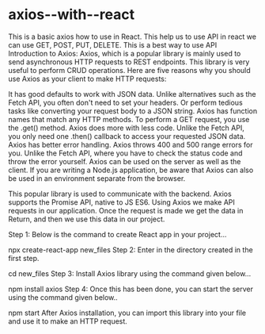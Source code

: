 # axios--with--react
This is a basic axios how to use in React. This help us to use API in react we can use GET, POST, PUT, DELETE. This is a best way to use API
Introduction to Axios: Axios, which is a popular library is mainly used to send asynchronous HTTP requests to REST endpoints. This library is very useful to perform CRUD operations.
Here are five reasons why you should use Axios as your client to make HTTP requests:

It has good defaults to work with JSON data. Unlike alternatives such as the Fetch API, you often don't need to set your headers. Or perform tedious tasks like converting your request body to a JSON string.
Axios has function names that match any HTTP methods. To perform a GET request, you use the .get() method.
Axios does more with less code. Unlike the Fetch API, you only need one .then() callback to access your requested JSON data.
Axios has better error handling. Axios throws 400 and 500 range errors for you. Unlike the Fetch API, where you have to check the status code and throw the error yourself.
Axios can be used on the server as well as the client. If you are writing a Node.js application, be aware that Axios can also be used in an environment separate from the browser.

This popular library is used to communicate with the backend. Axios supports the Promise API, native to JS ES6.
Using Axios we make API requests in our application. Once the request is made we get the data in Return, and then we use this data in our project.


Step 1: Below is the command to create React app in your project…

npx create-react-app new_files
Step 2: Enter in the directory created in the first step.

cd new_files
Step 3: Install Axios library using the command given below…

npm install axios
Step 4: Once this has been done, you can start the server using the command given below..

npm start
After Axios installation, you can import this library into your file and use it to make an HTTP request.
